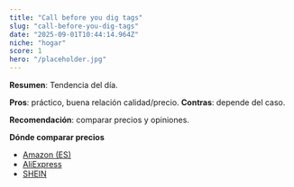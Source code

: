 ```yaml
---
title: "Call before you dig tags"
slug: "call-before-you-dig-tags"
date: "2025-09-01T10:44:14.964Z"
niche: "hogar"
score: 1
hero: "/placeholder.jpg"
---
```


**Resumen**: Tendencia del día.

**Pros**: práctico, buena relación calidad/precio. **Contras**: depende del caso.

**Recomendación**: comparar precios y opiniones.

**Dónde comparar precios**
- [Amazon (ES)](https://www.amazon.es/s?k=Call+before+you+dig+tags&tag=teknovashop25-21)
- [AliExpress](https://www.aliexpress.com/wholesale?SearchText=Call+before+you+dig+tags)
- [SHEIN](https://www.shein.com/pdsearch?q=Call+before+you+dig+tags)
